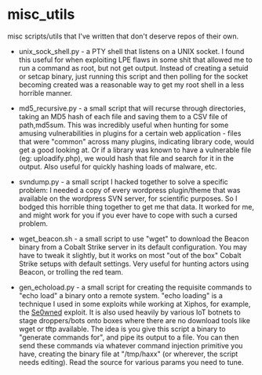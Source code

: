 # misc_utils
misc scripts/utils that I've written that don't deserve repos of their own.

* unix_sock_shell.py - a PTY shell that listens on a UNIX socket. I found this useful for when exploiting LPE flaws in some shit that allowed me to run a command as root, but not get output. Instead of creating a setuid or setcap binary, just running this script and then polling for the socket becoming created was a reasonable way to get my root shell in a less horrible manner. 

* md5_recursive.py - a small script that will recurse through directories, taking an MD5 hash of each file and saving them to a CSV file of path,md5sum. This was incredibly useful when hunting for some amusing vulnerabilities in plugins for a certain web application - files that were "common" across many plugins, indicating library code, would get a good looking at. Or if a library was known to have a vulnerable file (eg: uploadify.php), we would hash that file and search for it in the output. Also useful for quickly hashing loads of malware, etc.

* svndump.py - a small script I hacked together to solve a specific problem: I needed a copy of every wordpress plugin/theme that was available on the wordpress SVN server, for scientific purposes. So I bodged this horrible thing together to get me that data. It worked for me, and might work for you if you ever have to cope with such a cursed problem.

* wget_beacon.sh - a small script to use "wget" to download the Beacon binary from a Cobalt Strike server in its default configuration. You may have to tweak it slightly, but it works on most "out of the box" Cobalt Strike setups with default settings. Very useful for hunting actors using Beacon, or trolling the red team. 

* gen_echoload.py - a small script for creating the requisite commands to "echo load" a binary onto a remote system. "echo loading" is a technique I used in some exploits while working at Xiphos, for example, the [Se0wned](https://github.com/XiphosResearch/exploits/tree/master/se0wned) exploit. It is also used heavily by various IoT botnets to stage droppers/bots onto boxes where there are no download tools like wget or tftp available. The idea is you give this script a binary to "generate commands for", and pipe its output to a file. You can then send these commands via whatever command injection primitive you have, creating the binary file at "/tmp/haxx" (or wherever, the script needs editing). Read the source for various params you need to tune.
